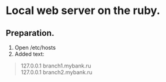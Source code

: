 # Local web server on the ruby.

## Preparation.

1. Open /etc/hosts
2. Added text:
> 127.0.0.1 branch1.mybank.ru  
> 127.0.0.1 branch2.mybank.ru

